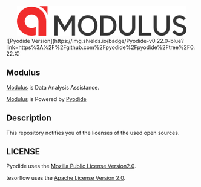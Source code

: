 <div align="center">
  <a href="https://fcts-mod.com/">
  <img src="./asset/img/main_modal_Icon.svg" height="80" alt="Modulus">
  </a>
</div>
![Pyodide Version](https://img.shields.io/badge/Pyodide-v0.22.0-blue?link=https%3A%2F%2Fgithub.com%2Fpyodide%2Fpyodide%2Ftree%2F0.22.X)

## Modulus

[Modulus](https://fcts-mod.com/) is Data Analysis Assistance. 

[Modulus](https://fcts-mod.com/) is Powered by [Pyodide](https://github.com/pyodide/pyodide) 


## Description

This repository notifies you of the licenses of the used open sources. 

## LICENSE

Pyodide uses the [Mozilla Public License Version2.0](https://choosealicense.com/licenses/mpl-2.0/).

tesorflow uses the [Apache License Version 2.0](https://www.apache.org/licenses/LICENSE-2.0).

